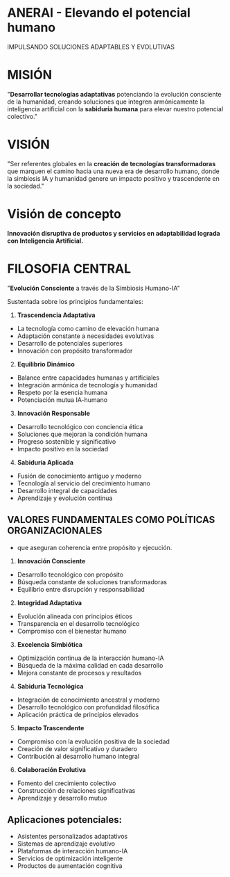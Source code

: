 # ANERAI - Elevando el potencial humano
IMPULSANDO SOLUCIONES ADAPTABLES Y EVOLUTIVAS

# MISIÓN
"**Desarrollar tecnologías adaptativas** potenciando la evolución consciente de la humanidad, creando soluciones que integren armónicamente la inteligencia artificial con la **sabiduría humana** para elevar nuestro potencial colectivo."

# VISIÓN
"Ser referentes globales en la **creación de tecnologías transformadoras** que marquen el camino hacia una nueva era de desarrollo humano, donde la simbiosis IA y humanidad genere un impacto positivo y trascendente en la sociedad."

# Visión de concepto
**Innovación disruptiva de productos y servicios en adaptabilidad lograda con Inteligencia Artificial.**

# FILOSOFIA CENTRAL
"**Evolución Consciente** a través de la Simbiosis Humano-IA"

Sustentada sobre los principios fundamentales:

1. **Trascendencia Adaptativa**
- La tecnología como camino de elevación humana
- Adaptación constante a necesidades evolutivas
- Desarrollo de potenciales superiores
- Innovación con propósito transformador

2. **Equilibrio Dinámico**
- Balance entre capacidades humanas y artificiales
- Integración armónica de tecnología y humanidad
- Respeto por la esencia humana
- Potenciación mutua IA-humano

3. **Innovación Responsable**
- Desarrollo tecnológico con conciencia ética
- Soluciones que mejoran la condición humana
- Progreso sostenible y significativo
- Impacto positivo en la sociedad

4. **Sabiduría Aplicada**
- Fusión de conocimiento antiguo y moderno
- Tecnología al servicio del crecimiento humano
- Desarrollo integral de capacidades
- Aprendizaje y evolución continua

## VALORES FUNDAMENTALES COMO POLÍTICAS ORGANIZACIONALES
- que aseguran coherencia entre propósito y ejecución.

1. **Innovación Consciente**
- Desarrollo tecnológico con propósito
- Búsqueda constante de soluciones transformadoras
- Equilibrio entre disrupción y responsabilidad

2. **Integridad Adaptativa**
- Evolución alineada con principios éticos
- Transparencia en el desarrollo tecnológico
- Compromiso con el bienestar humano

3. **Excelencia Simbiótica**
- Optimización continua de la interacción humano-IA
- Búsqueda de la máxima calidad en cada desarrollo
- Mejora constante de procesos y resultados

4. **Sabiduría Tecnológica**
- Integración de conocimiento ancestral y moderno
- Desarrollo tecnológico con profundidad filosófica
- Aplicación práctica de principios elevados

5. **Impacto Trascendente**
- Compromiso con la evolución positiva de la sociedad
- Creación de valor significativo y duradero
- Contribución al desarrollo humano integral

6. **Colaboración Evolutiva**
- Fomento del crecimiento colectivo
- Construcción de relaciones significativas
- Aprendizaje y desarrollo mutuo

## Aplicaciones potenciales:
- Asistentes personalizados adaptativos
- Sistemas de aprendizaje evolutivo
- Plataformas de interacción humano-IA
- Servicios de optimización inteligente
- Productos de aumentación cognitiva

  


